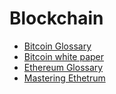 # Blockchain

* [Bitcoin Glossary](Bitcoin/Glossary/Glossary.md)
* [Bitcoin white paper](Bitcoin/white-paper/white-paper.md)
* [Ethereum Glossary](Ethereum/Glossary/Glossary.md)
* [Mastering Ethetrum](Ethereum/Mastering-Ethetrum/Mastering-Ethetrum.md)

